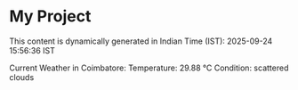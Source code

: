 # My Project

This content is dynamically generated in Indian Time (IST): 2025-09-24 15:56:36 IST


Current Weather in Coimbatore:
Temperature: 29.88 °C
Condition: scattered clouds
